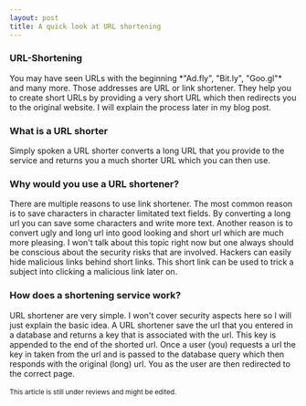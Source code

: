 ```yaml
---
layout: post
title: A quick look at URL shortening
---
```


<h3>URL-Shortening</h3>
You may have seen URLs with the beginning *"Ad.fly", "Bit.ly", "Goo.gl"* and many more.
Those addresses are URL or link shortener.
<!--more-->
They help you to create short URLs by
providing a very short URL which then redirects you to the original website. I will explain the process 
later in my blog post.

<h3>What is a URL shorter</h3>
Simply spoken a URL shorter converts a long URL that you provide to the service and returns you
a much shorter URL which you can then use.

<h3> Why would you use a URL shortener?</h3>
There are multiple reasons to use link shortener. The most common reason is to save characters 
in character limitated text fields. By converting a long url you can save some characters and write
more text. Another reason is to convert ugly and long url into good looking and short url which
are much more pleasing. I won't talk about this topic right now but one always should be conscious about
the security risks that are involved. Hackers can easily hide malicious links behind short links. This
short link can be used to trick a subject into clicking a malicious link later on. 

<h3>How does a shortening service work?</h3> 
URL shortener are very simple. I won't cover security aspects here so I will just
explain the basic idea. A URL shortener save the url that you entered in a database and returns a key
that is associated with the url. This key is appended to the end of the shorted url. Once a user (you)
requests a url the key in taken from the url and is passed to the database query which then responds
with the original (long) url. You as the user are then redirected to the correct page.

<br>
<br>
<small>This article is still under reviews and might be edited.</small>


